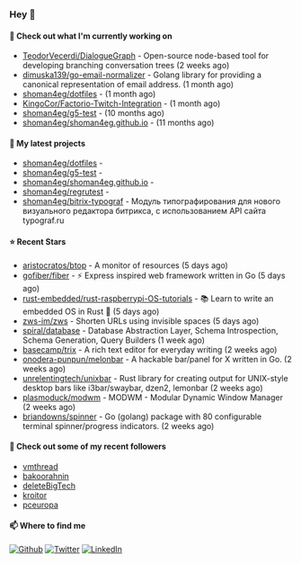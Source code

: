 ### Hey 👋

#### 👷 Check out what I'm currently working on

- [TeodorVecerdi/DialogueGraph](https://github.com/TeodorVecerdi/DialogueGraph) - Open-source node-based tool for developing branching conversation trees (2 weeks ago)
- [dimuska139/go-email-normalizer](https://github.com/dimuska139/go-email-normalizer) - Golang library for providing a canonical representation of email address. (1 month ago)
- [shoman4eg/dotfiles](https://github.com/shoman4eg/dotfiles) -  (1 month ago)
- [KingoCor/Factorio-Twitch-Integration](https://github.com/KingoCor/Factorio-Twitch-Integration) -  (1 month ago)
- [shoman4eg/g5-test](https://github.com/shoman4eg/g5-test) -  (10 months ago)
- [shoman4eg/shoman4eg.github.io](https://github.com/shoman4eg/shoman4eg.github.io) -  (11 months ago)

#### 🌱 My latest projects

- [shoman4eg/dotfiles](https://github.com/shoman4eg/dotfiles) - 
- [shoman4eg/g5-test](https://github.com/shoman4eg/g5-test) - 
- [shoman4eg/shoman4eg.github.io](https://github.com/shoman4eg/shoman4eg.github.io) - 
- [shoman4eg/regrutest](https://github.com/shoman4eg/regrutest) - 
- [shoman4eg/bitrix-typograf](https://github.com/shoman4eg/bitrix-typograf) - Модуль типографирования для нового визуального редактора битрикса, с использованием API сайта typograf.ru

#### ⭐ Recent Stars

- [aristocratos/btop](https://github.com/aristocratos/btop) - A monitor of resources (5 days ago)
- [gofiber/fiber](https://github.com/gofiber/fiber) - ⚡️ Express inspired web framework written in Go (5 days ago)
- [rust-embedded/rust-raspberrypi-OS-tutorials](https://github.com/rust-embedded/rust-raspberrypi-OS-tutorials) - :books: Learn to write an embedded OS in Rust :crab: (5 days ago)
- [zws-im/zws](https://github.com/zws-im/zws) - Shorten URLs using invisible spaces (5 days ago)
- [spiral/database](https://github.com/spiral/database) - Database Abstraction Layer, Schema Introspection, Schema Generation, Query Builders (1 week ago)
- [basecamp/trix](https://github.com/basecamp/trix) - A rich text editor for everyday writing (2 weeks ago)
- [onodera-punpun/melonbar](https://github.com/onodera-punpun/melonbar) - A hackable bar/panel for X written in Go. (2 weeks ago)
- [unrelentingtech/unixbar](https://github.com/unrelentingtech/unixbar) - Rust library for creating output for UNIX-style desktop bars like i3bar/swaybar, dzen2, lemonbar (2 weeks ago)
- [plasmoduck/modwm](https://github.com/plasmoduck/modwm) - MODWM - Modular Dynamic Window Manager (2 weeks ago)
- [briandowns/spinner](https://github.com/briandowns/spinner) - Go (golang) package with 80 configurable terminal spinner/progress indicators. (2 weeks ago)

#### 👯 Check out some of my recent followers

- [vmthread](https://github.com/vmthread)
- [bakoorahnin](https://github.com/bakoorahnin)
- [deleteBigTech](https://github.com/deleteBigTech)
- [kroitor](https://github.com/kroitor)
- [pceuropa](https://github.com/pceuropa)


#### 📫 Where to find me
<p>
<a href="https://github.com/shoman4eg" target="_blank"><img alt="Github" src="https://img.shields.io/badge/GitHub-%2312100E.svg?&style=for-the-badge&logo=Github&logoColor=white" /></a>
<a href="https://twitter.com/shoman4eg" target="_blank"><img alt="Twitter" src="https://img.shields.io/badge/twitter-%231DA1F2.svg?&style=for-the-badge&logo=twitter&logoColor=white" /></a>
<a href="https://www.linkedin.com/in/artemdubinin/" target="_blank"><img alt="LinkedIn" src="https://img.shields.io/badge/linkedin-%230077B5.svg?&style=for-the-badge&logo=linkedin&logoColor=white" /></a>
</p>
